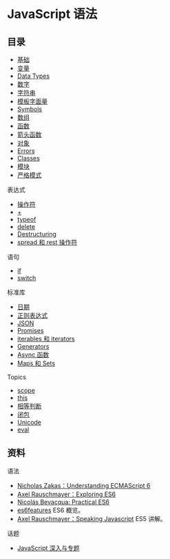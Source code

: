 # JavaScript 语法

## 目录

- [基础](basics.md)
- [变量](variables/index.md)
- [Data Types](data-types.md)
- [数字](numbers/index.md)
- [字符串](strings/index.md)
- [模板字面量](template-literals.md)
- [Symbols](symbols.md)
- [数组](arrays/index.md)
- [函数](functions/index.md)
- [箭头函数](arrow-functions.md)
- [对象](objects/index.md)
- [Errors](errors.md)
- [Classes](classes/index.md)
- [模块](modules.md)
- [严格模式](strict-mode.md)

表达式

- [操作符](expressions/operators.md)
- [+](plus.md)
- [typeof](typeof.md)
- [delete](delete.md)
- [Destructuring](destructuring.md)
- [spread 和 rest 操作符](spread-rest.md)

语句

- [if](if.md)
- [switch](switch.md)

标准库

- [日期](dates.md)
- [正则表达式](regexp/index.md)
- [JSON](json.md)
- [Promises](promises.md)
- [iterables 和 iterators](iteration.md)
- [Generators](generators.md)
- [Async 函数](async-functions.md)
- [Maps 和 Sets](maps-sets.md)

Topics

- [scope](scope.md)
- [this](this.md)
- [相等判断](equality.md)
- [闭包](closures.md)
- [Unicode](unicode.md)
- [eval](eval.md)

## 资料

语法

- [Nicholas Zakas：Understanding ECMAScript 6](https://github.com/nzakas/understandinges6)
- [Axel Rauschmayer：Exploring ES6](http://exploringjs.com/)
- [Nicolás Bevacqua: Practical ES6](https://ponyfoo.com/books/practical-es6)
- [es6features](https://github.com/lukehoban/es6features/) ES6 概览。
- [Axel Rauschmayer：Speaking Javascript](http://speakingjs.com/es5/index.html) ES5 讲解。

话题

- [JavaScript 深入与专题](https://github.com/mqyqingfeng/Blog)
